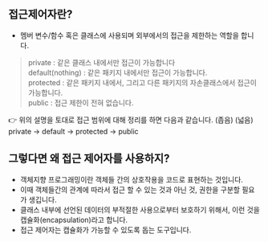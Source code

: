 ## 접근제어자란?
- 멤버 변수/함수 혹은 클래스에 사용되며 외부에서의 접근을 제한하는 역할을 합니다.  
> private : 같은 클래스 내에서만 접근이 가능합니다  
> default(nothing) : 같은 패키지 내에서만 접근이 가능합니다.  
> protected : 같은 패키지 내에서, 그리고 다른 패키지의 자손클래스에서 접근이 가능합니다.  
> public : 접근 제한이 전혀 없습니다.  
<aside>
👉 위의 설명을 토대로 접근 범위에 대해 정리를 하면 다음과 같습니다.
(좁음)                                                                    (넓음)
private     →     default     →     protected     →     public
</aside>  



## 그렇다면 왜 접근 제어자를 사용하지?
- 객체지향 프로그래밍이란 객체들 간의 상호작용을 코드로 표현하는 것입니다.  
- 이때 객체들간의 관계에 따라서 접근 할 수 있는 것과 아닌 것, 권한을 구분할 필요가 생깁니다.  
- 클래스 내부에 선언된 데이터의 부적절한 사용으로부터 보호하기 위해서, 이런 것을 캡슐화(encapsulation)라고 합니다.  
- 접근 제어자는 캡슐화가 가능할 수 있도록 돕는 도구입니다.  


